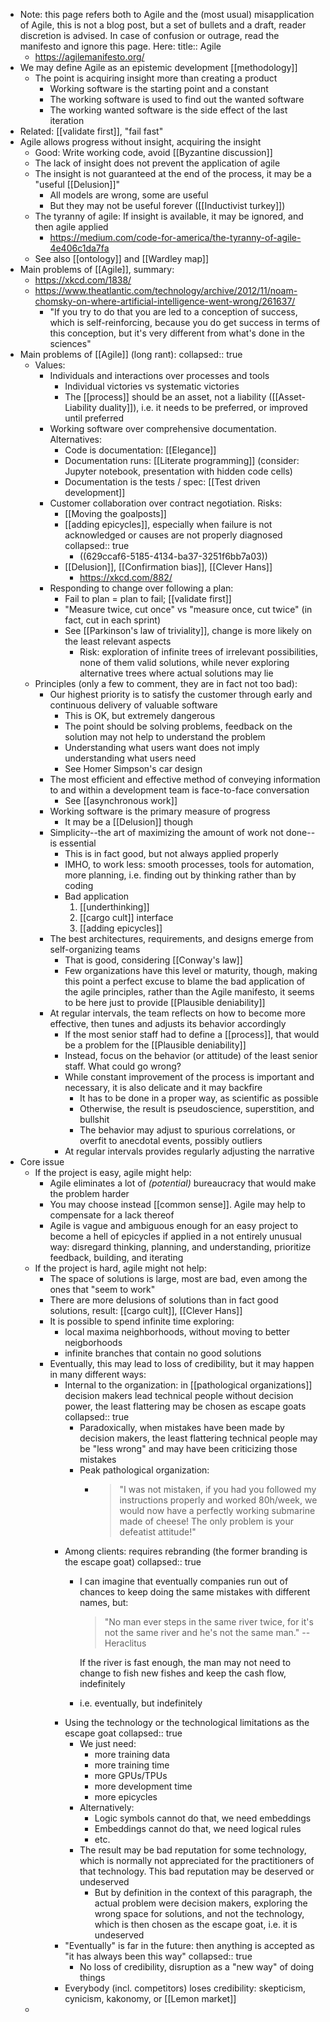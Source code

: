 - Note: this page refers both to Agile and the (most usual) misapplication of Agile, this is not a blog post, but a set of bullets and a draft, reader discretion is advised. In case of confusion or outrage, read the manifesto and ignore this page. Here:
  title:: Agile
	- https://agilemanifesto.org/
- We may define Agile as an epistemic development [[methodology]]
	- The point is acquiring insight more than creating a product
		- Working software is the starting point and a constant
		- The working software is used to find out the wanted software
		- The working wanted software is the side effect of the last iteration
- Related: [[validate first]], "fail fast"
- Agile allows progress without insight, acquiring the insight
	- Good: Write working code, avoid [[Byzantine discussion]]
	- The lack of insight does not prevent the application of agile
	- The insight is not guaranteed at the end of the process, it may be a "useful [[Delusion]]"
		- All models are wrong, some are useful
		- But they may not be useful forever ([[Inductivist turkey]])
	- The tyranny of agile: If insight is available, it may be ignored, and then agile applied
		- https://medium.com/code-for-america/the-tyranny-of-agile-4e406c1da7fa
	- See also [[ontology]] and [[Wardley map]]
- Main problems of [[Agile]], summary:
	- https://xkcd.com/1838/
	- https://www.theatlantic.com/technology/archive/2012/11/noam-chomsky-on-where-artificial-intelligence-went-wrong/261637/
		- "If you try to do that you are led to a conception of success, which is self-reinforcing, because you do get success in terms of this conception, but it's very different from what's done in the sciences"
- Main problems of [[Agile]] (long rant):
  collapsed:: true
	- Values:
		- Individuals and interactions over processes and tools
			- Individual victories vs systematic victories
			- The [[process]] should be an asset, not a liability ([[Asset-Liability duality]]), i.e. it needs to be preferred, or improved until preferred
		- Working software over comprehensive documentation. Alternatives:
			- Code is documentation: [[Elegance]]
			- Documentation runs: [[Literate programming]] (consider: Jupyter notebook, presentation with hidden code cells)
			- Documentation is the tests / spec: [[Test driven development]]
		- Customer collaboration over contract negotiation. Risks:
			- [[Moving the goalposts]]
			- [[adding epicycles]], especially when failure is not acknowledged or causes are not properly diagnosed
			  collapsed:: true
				- ((629ccaf6-5185-4134-ba37-3251f6bb7a03))
			- [[Delusion]], [[Confirmation bias]], [[Clever Hans]]
				- https://xkcd.com/882/
		- Responding to change over following a plan:
			- Fail to plan = plan to fail; [[validate first]]
			- "Measure twice, cut once" vs "measure once, cut twice" (in fact, cut in each sprint)
			- See [[Parkinson's law of triviality]], change is more likely on the least relevant aspects
				- Risk: exploration of infinite trees of irrelevant possibilities, none of them valid solutions, while never exploring alternative trees where actual solutions may lie
	- Principles (only a few to comment, they are in fact not too bad):
		- Our highest priority is to satisfy the customer through early and continuous delivery of valuable software
			- This is OK, but extremely dangerous
			- The point should be solving problems, feedback on the solution may not help to understand the problem
			- Understanding what users want does not imply understanding what users need
			- See Homer Simpson's car design
		- The most efficient and effective method of conveying information to and within a development team is face-to-face conversation
			- See [[asynchronous work]]
		- Working software is the primary measure of progress
			- It may be a [[Delusion]] though
		- Simplicity--the art of maximizing the amount of work not done--is essential
			- This is in fact good, but not always applied properly
			- IMHO, to work less: smooth processes, tools for automation, more planning, i.e. finding out by thinking rather than by coding
			- Bad application
			  1. [[underthinking]]
			  2. [[cargo cult]] interface
			  3. [[adding epicycles]]
		- The best architectures, requirements, and designs emerge from self-organizing teams
			- That is good, considering [[Conway's law]]
			- Few organizations have this level or maturity, though, making this point a perfect excuse to blame the bad application of the agile principles, rather than the Agile manifesto, it seems to be here just to provide [[Plausible deniability]]
		- At regular intervals, the team reflects on how to become more effective, then tunes and adjusts its behavior accordingly
			- If the most senior staff had to define a [[process]], that would be a problem for the [[Plausible deniability]]
			- Instead, focus on the behavior (or attitude) of the least senior staff. What could go wrong?
			- While constant improvement of the process is important and necessary, it is also delicate and it may backfire
				- It has to be done in a proper way, as scientific as possible
				- Otherwise, the result is pseudoscience, superstition, and bullshit
				- The behavior may adjust to spurious correlations, or overfit to anecdotal events, possibly outliers
			- At regular intervals provides regularly adjusting the narrative
- Core issue
	- If the project is easy, agile might help:
		- Agile eliminates a lot of _(potential)_ bureaucracy that would make the problem harder
		- You may choose instead [[common sense]]. Agile may help to compensate for a lack thereof
		- Agile is vague and ambiguous enough for an easy project to become a hell of epicycles if applied in a not entirely unusual way: disregard thinking, planning, and understanding, prioritize feedback, building, and iterating
	- If the project is hard, agile might not help:
		- The space of solutions is large, most are bad, even among the ones that "seem to work"
		- There are more delusions of solutions than in fact good solutions, result: [[cargo cult]], [[Clever Hans]]
		- It is possible to spend infinite time exploring:
			- local maxima neighborhoods, without moving to better neigborhoods
			- infinite branches that contain no good solutions
		- Eventually, this may lead to loss of credibility, but it may happen in many different ways:
			- Internal to the organization: in [[pathological organizations]] decision makers lead technical people without decision power, the least flattering may be chosen as escape goats
			  collapsed:: true
				- Paradoxically, when mistakes have been made by decision makers, the least flattering technical people may be "less wrong" and may have been criticizing those mistakes
				- Peak pathological organization:
					- > "I was not mistaken, if you had you followed my instructions properly and worked 80h/week, we would now have a perfectly working submarine made of cheese! The only problem is your defeatist attitude!"
			- Among clients: requires rebranding (the former branding is the escape goat)
			  collapsed:: true
				- I can imagine that eventually companies run out of chances to keep doing the same mistakes with different names, but:
				  
				  > "No man ever steps in the same river twice, for it's not the same river and he's not the same man." -- Heraclitus
				  
				  If the river is fast enough, the man may not need to change to fish new fishes and keep the cash flow, indefinitely
				- i.e. eventually, but indefinitely
			- Using the technology or the technological limitations as the escape goat
			  collapsed:: true
				- We just need:
				  * more training data
				  * more training time
				  * more GPUs/TPUs
				  * more development time
				  * more epicycles
				- Alternatively:
				  * Logic symbols cannot do that, we need embeddings
				  * Embeddings cannot do that, we need logical rules
				  * etc.
				- The result may be bad reputation for some technology, which is normally not appreciated for the practitioners of that technology. This bad reputation may be deserved or undeserved
					- But by definition in the context of this paragraph, the actual problem were decision makers, exploring the wrong space for solutions, and not the technology, which is then chosen as the escape goat, i.e. it is undeserved
			- "Eventually" is far in the future: then anything is accepted as "it has always been this way"
			  collapsed:: true
				- No loss of credibility, disruption as a "new way" of doing things
			- Everybody (incl. competitors) loses credibility: skepticism, cynicism, kakonomy, or [[Lemon market]]
	-